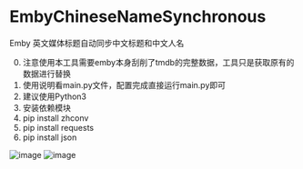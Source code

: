 # EmbyChineseNameSynchronous
Emby 英文媒体标题自动同步中文标题和中文人名


0. 注意使用本工具需要emby本身刮削了tmdb的完整数据，工具只是获取原有的数据进行替换
1. 使用说明看main.py文件，配置完成直接运行main.py即可
2. 建议使用Python3
3. 安装依赖模块
4. pip install zhconv
5. pip install requests
6. pip install json

![image](https://user-images.githubusercontent.com/23020770/188265314-73610b4e-264d-4b8c-9750-e707512f7fef.png)
![image](https://user-images.githubusercontent.com/23020770/188306989-c722673e-2dac-4c79-8cb1-1a4eb3a35aa2.png)

